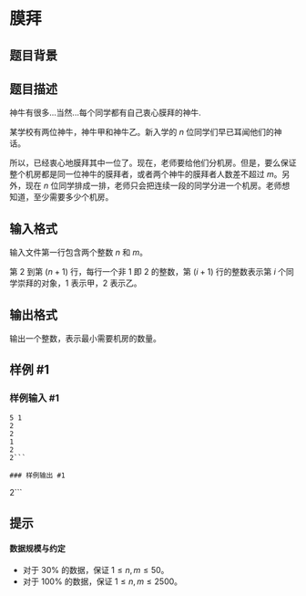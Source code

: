 # 膜拜

## 题目背景



## 题目描述

神牛有很多...当然...每个同学都有自己衷心膜拜的神牛.

某学校有两位神牛，神牛甲和神牛乙。新入学的 $n$ 位同学们早已耳闻他们的神话。

所以，已经衷心地膜拜其中一位了。现在，老师要给他们分机房。但是，要么保证整个机房都是同一位神牛的膜拜者，或者两个神牛的膜拜者人数差不超过 $m$。另外，现在 $n$ 位同学排成一排，老师只会把连续一段的同学分进一个机房。老师想知道，至少需要多少个机房。

## 输入格式

输入文件第一行包含两个整数 $n$ 和 $m$。

第 $2$ 到第 $(n + 1)$ 行，每行一个非 $1$ 即 $2$ 的整数，第 $(i + 1)$ 行的整数表示第 $i$ 个同学崇拜的对象，$1$ 表示甲，$2$ 表示乙。

## 输出格式

输出一个整数，表示最小需要机房的数量。


## 样例 #1

### 样例输入 #1
```
5 1
2
2
1
2
2```

### 样例输出 #1

```
2```

## 提示

#### 数据规模与约定

- 对于 $30\%$ 的数据，保证 $1 \le n,m \le 50$。
- 对于 $100\%$ 的数据，保证 $1 \le n,m \le 2500$。

